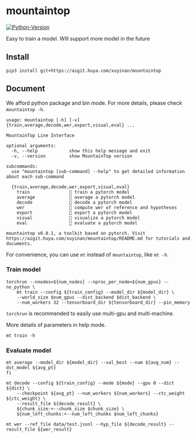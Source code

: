 # mountaintop
[![Python-Version](https://img.shields.io/badge/Python-3.7%7C3.8-brightgreen)](https://aigit.huya.com/xuyinan/mountaintop)

Easy to train a model. Will support more model in the future

## Install
```
pip3 install git+https://aigit.huya.com/xuyinan/mountaintop
```

## Document
We afford python package and bin mode. For more details, please check `mountaintop -h`. 
```
usage: mountaintop [-h] [-v] {train,average,decode,wer,export,visual,eval} ...

MountainTop Line Interface

optional arguments:
  -h, --help            show this help message and exit
  -v, --version         show MountainTop version

subcommands:
  use "mountaintop [sub-command] --help" to get detailed information about each sub-command

  {train,average,decode,wer,export,visual,eval}
    train               👋 train a pytorch model
    average             👋 average a pytorch model
    decode              👋 decode a pytorch model
    wer                 👋 compute wer of reference and hypotheses
    export              👋 export a pytorch model
    visual              👋 visualize a pytorch model
    eval                👋 evaluate a pytorch model

mountaintop v0.0.1, a toolkit based on pytorch. Visit https://aigit.huya.com/xuyinan/mountaintop/README.md for tutorials and documents.
```
For convenience, you can use `mt` instead of `mountaintop`, like `mt -h`.

### Train model
```
torchrun --nnodes=${num_nodes} --nproc_per_node=${num_gpus} --no_python \
    mt train --config ${train_config} --model_dir ${model_dir} \
    --world_size $num_gpus --dist_backend $dist_backend \
    --num_workers 32 --tensorboard_dir ${tensorboard_dir} --pin_memory
```
`torchrun` is recommended to easily use multi-gpu and multi-machine.

More details of parameters in help mode.
```
mt train -h
```


### Evaluate model
```
mt average --model_dir ${model_dir} --val_best --num ${avg_num} --dst_model ${avg_pt}
fi

mt decode --config ${train_config} --mode ${mode} --gpu 0 --dict ${dict} \
    --checkpoint ${avg_pt} --num_workers ${num_workers} --ctc_weight ${ctc_weight} \
    --result_file ${decode_result} \
    ${chunk_size:+--chunk_size $chunk_size} \
    ${num_left_chunks:+--num_left_chunks $num_left_chunks}

mt wer --ref_file data/test.jsonl --hyp_file ${decode_result} --result_file ${wer_result}

```
